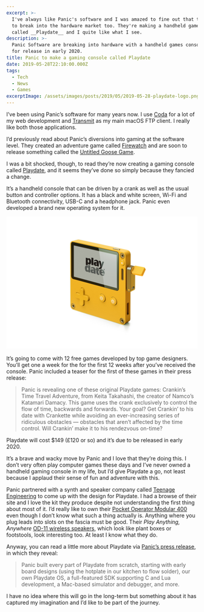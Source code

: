 ```yaml
---
excerpt: >-
  I've always like Panic's software and I was amazed to fine out that they plan
  to break into the hardware market too. They're making a handheld games console
  called __Playdate__ and I quite like what I see.
description: >-
  Panic Software are breaking into hardware with a handheld games console due
  for release in early 2020.
title: Panic to make a gaming console called Playdate
date: 2019-05-28T22:10:00.000Z
tags:
  - Tech
  - News
  - Games
excerptImage: /assets/images/posts/2019/05/2019-05-28-playdate-logo.png
---
```

I’ve been using Panic’s software for many years now. I use [Coda](https://panic.com/coda/ "Find out more.") for a lot of my web development and [Transmit](https://panic.com/transmit/ "Find out more.") as my main macOS FTP client. I really like both those applications.

I’d previously read about Panic’s diversions into gaming at the software level. They created an adventure game called [Firewatch](http://www.firewatchgame.com "Find out more.") and are soon to release something called the [Untitled Goose Game](https://goose.game "Find out more.").

I was a bit shocked, though, to read they’re now creating a gaming console called [Playdate](https://play.date "Find out more."), and it seems they’ve done so simply because they fancied a change.

It’s a handheld console that can be driven by a crank as well as the usual button and controller options. It has a black and white screen, Wi-Fi and Bluetooth connectivity, USB-C and a headphone jack. Panic even developed a brand new operating system for it.

![Panic's Playdate handheld console.](/assets/images/posts/2019/05/2019-05-28-playdate.jpg "caption=Panic's Playdate handheld gaming console.|title=Panic's Playdate handheld gaming console.|@itemprop=image")

It’s going to come with 12 free games developed by top game designers. You’ll get one a week for the for the first 12 weeks after you’ve received the console. Panic included a teaser for the first of these games in their press release:

> Panic is revealing one of these original Playdate games: Crankin’s Time Travel Adventure, from Keita Takahashi, the creator of Namco’s Katamari Damacy. This game uses the crank exclusively to control the flow of time, backwards and forwards. Your goal? Get Crankin’ to his date with Crankette while avoiding an ever-increasing series of ridiculous obstacles — obstacles that aren’t affected by the time control. Will Crankin’ make it to his rendezvous on-time?

Playdate will cost $149 (£120 or so) and it’s due to be released in early 2020.

It’s a brave and wacky move by Panic and I love that they’re doing this. I don’t very often play computer games these days and I’ve never owned a handheld gaming console in my life, but I’d give Playdate a go, not least because I applaud their sense of fun and adventure with this.

Panic partnered with a synth and speaker company called [Teenage Engineering](https://teenage.engineering "Find out more.") to come up with the design for Playdate. I had a browse of their site and I love the kit they produce despite not understanding the first thing about most of it. I’d really like to own their [Pocket Operator Modular 400](https://teenage.engineering/products/po/modular "Find out more.") even though I don’t know what such a thing actually is. Anything where you plug leads into slots on the fascia must be good. Their _Play Anything, Anywhere_ [OD-11 wireless speakers](https://teenage.engineering/products/od-11 "Find out more."), which look like plant boxes or footstools, look interesting too. At least I know what they do.

Anyway, you can read a little more about Playdate via [Panic’s press release](https://play.date/media/ "Read Panic’s press release about Playdate."), in which they reveal:

> Panic built every part of Playdate from scratch, starting with early board designs (using the hotplate in our kitchen to flow solder), our own Playdate OS, a full-featured SDK supporting C and Lua development, a Mac-based simulator and debugger, and more.

I have no idea where this will go in the long-term but something about it has captured my imagination and I’d like to be part of the journey.

